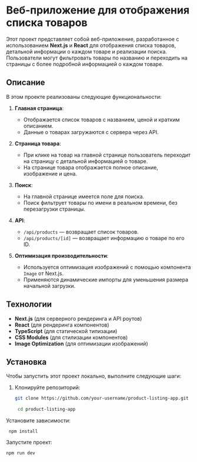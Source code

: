 # Веб-приложение для отображения списка товаров

Этот проект представляет собой веб-приложение, разработанное с использованием **Next.js** и **React** для отображения списка товаров, детальной информации о каждом товаре и реализации поиска. Пользователи могут фильтровать товары по названию и переходить на страницы с более подробной информацией о каждом товаре.

## Описание

В этом проекте реализованы следующие функциональности:

1. **Главная страница**:
   - Отображается список товаров с названием, ценой и кратким описанием.
   - Данные о товарах загружаются с сервера через API.

2. **Страница товара**:
   - При клике на товар на главной странице пользователь переходит на страницу с детальной информацией о товаре.
   - На странице товара отображается полное описание, изображение и цена.

3. **Поиск**:
   - На главной странице имеется поле для поиска.
   - Поиск фильтрует товары по имени в реальном времени, без перезагрузки страницы.

4. **API**:
   - `/api/products` — возвращает список товаров.
   - `/api/products/[id]` — возвращает информацию о товаре по его ID.

5. **Оптимизация производительности**:
   - Используется оптимизация изображений с помощью компонента `Image` от Next.js.
   - Применяются динамические импорты для уменьшения размера начальной загрузки.


## Технологии

- **Next.js** (для серверного рендеринга и API роутов)
- **React** (для рендеринга компонентов)
- **TypeScript** (для статической типизации)
- **CSS Modules** (для стилизации компонентов)
- **Image Optimization** (для оптимизации изображений)

## Установка

Чтобы запустить этот проект локально, выполните следующие шаги:

1. Клонируйте репозиторий:

   ```bash
   git clone https://github.com/your-username/product-listing-app.git
  
    cd product-listing-app
Установите зависимости:

   
     npm install
Запустите проект:

    npm run dev
